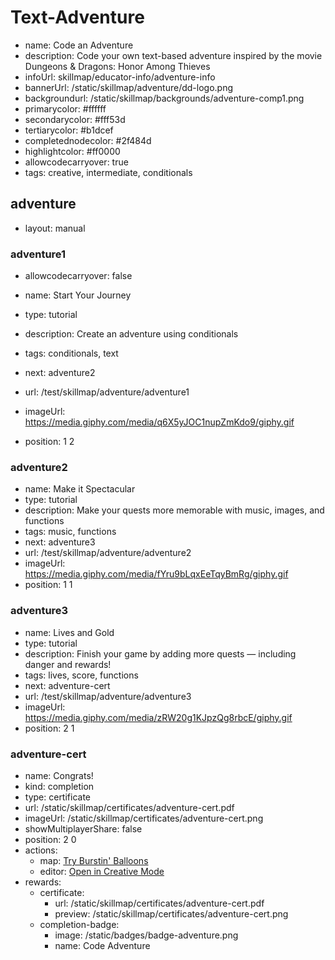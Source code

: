 # Text-Adventure
* name: Code an Adventure
* description: Code your own text-based adventure inspired by the movie Dungeons & Dragons: Honor Among Thieves
* infoUrl: skillmap/educator-info/adventure-info
* bannerUrl: /static/skillmap/adventure/dd-logo.png
* backgroundurl: /static/skillmap/backgrounds/adventure-comp1.png
* primarycolor: #ffffff
* secondarycolor: #fff53d
* tertiarycolor: #b1dcef
* completednodecolor: #2f484d
* highlightcolor: #ff0000
* allowcodecarryover: true
* tags: creative, intermediate, conditionals


## adventure
* layout: manual


### adventure1
* allowcodecarryover: false

* name: Start Your Journey
* type: tutorial
* description: Create an adventure using conditionals
* tags: conditionals, text
* next: adventure2
* url: /test/skillmap/adventure/adventure1
* imageUrl: https://media.giphy.com/media/q6X5yJOC1nupZmKdo9/giphy.gif
* position: 1 2



### adventure2
* name: Make it Spectacular
* type: tutorial
* description: Make your quests more memorable with music, images, and functions
* tags: music, functions
* next: adventure3
* url: /test/skillmap/adventure/adventure2
* imageUrl: https://media.giphy.com/media/fYru9bLqxEeTqyBmRg/giphy.gif
* position: 1 1


### adventure3
* name: Lives and Gold
* type: tutorial
* description: Finish your game by adding more quests — including danger and rewards!
* tags: lives, score, functions
* next: adventure-cert
* url: /test/skillmap/adventure/adventure3
* imageUrl: https://media.giphy.com/media/zRW20g1KJpzQg8rbcE/giphy.gif
* position: 2 1




### adventure-cert
* name: Congrats!
* kind: completion
* type: certificate
* url: /static/skillmap/certificates/adventure-cert.pdf
* imageUrl: /static/skillmap/certificates/adventure-cert.png
* showMultiplayerShare: false
* position: 2 0
* actions:
    * map: [Try Burstin' Balloons](/skillmap/balloon)
    * editor: [Open in Creative Mode](/)
* rewards:
    * certificate:
        * url: /static/skillmap/certificates/adventure-cert.pdf
        * preview: /static/skillmap/certificates/adventure-cert.png
    * completion-badge:
        * image: /static/badges/badge-adventure.png
        * name: Code Adventure
